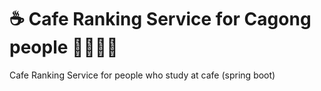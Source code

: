 # ☕ Cafe Ranking Service for Cagong people 👨‍💻👩‍💻

Cafe Ranking Service for people who study at cafe (spring boot)
